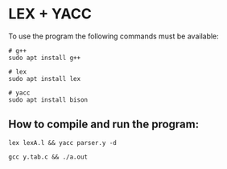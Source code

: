 # LEX + YACC

To use the program the following commands must be available:

```
# g++
sudo apt install g++

# lex
sudo apt install lex

# yacc
sudo apt install bison
```

## How to compile and run the program:

```
lex lexA.l && yacc parser.y -d

gcc y.tab.c && ./a.out
```

